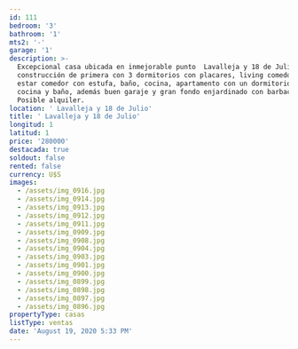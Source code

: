 ```yaml
---
id: 111
bedroom: '3'
bathroom: '1'
mts2: '-'
garage: '1'
description: >-
  Excepcional casa ubicada en inmejorable punto  Lavalleja y 18 de Julio,
  construcción de primera con 3 dormitorios con placares, living comedor, amplio
  estar comedor con estufa, baño, cocina, apartamento con un dormitorio, estar,
  cocina y baño, además buen garaje y gran fondo enjardinado con barbacoa.
  Posible alquiler.
location: ' Lavalleja y 18 de Julio'
title: ' Lavalleja y 18 de Julio'
longitud: 1
latitud: 1
price: '280000'
destacada: true
soldout: false
rented: false
currency: U$S
images:
  - /assets/img_0916.jpg
  - /assets/img_0914.jpg
  - /assets/img_0913.jpg
  - /assets/img_0912.jpg
  - /assets/img_0911.jpg
  - /assets/img_0909.jpg
  - /assets/img_0908.jpg
  - /assets/img_0904.jpg
  - /assets/img_0903.jpg
  - /assets/img_0901.jpg
  - /assets/img_0900.jpg
  - /assets/img_0899.jpg
  - /assets/img_0898.jpg
  - /assets/img_0897.jpg
  - /assets/img_0896.jpg
propertyType: casas
listType: ventas
date: 'August 19, 2020 5:33 PM'
---
```


